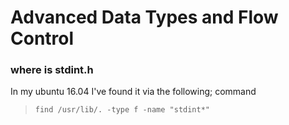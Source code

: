 # Advanced Data Types and Flow Control 

### where is stdint.h
In my ubuntu 16.04 I've found it via the following; command
> `find /usr/lib/. -type f -name "stdint*"`
